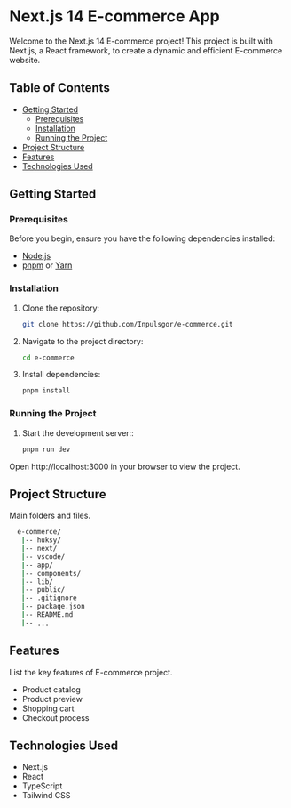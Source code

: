 # Next.js 14 E-commerce App

Welcome to the Next.js 14 E-commerce project! This project is built with
Next.js, a React framework, to create a dynamic and efficient E-commerce
website.

## Table of Contents

- [Getting Started](#getting-started)
  - [Prerequisites](#prerequisites)
  - [Installation](#installation)
  - [Running the Project](#running-the-project)
- [Project Structure](#project-structure)
- [Features](#features)
- [Technologies Used](#technologies-used)

## Getting Started

### Prerequisites

Before you begin, ensure you have the following dependencies installed:

- [Node.js](https://nodejs.org/)
- [pnpm](https://pnpm.io/) or [Yarn](https://yarnpkg.com/)

### Installation

1. Clone the repository:

   ```bash
   git clone https://github.com/Inpulsgor/e-commerce.git

   ```

2. Navigate to the project directory:

   ```bash
   cd e-commerce

   ```

3. Install dependencies:

   ```bash
   pnpm install
   ```

### Running the Project

1. Start the development server::

   ```bash
   pnpm run dev
   ```

Open http://localhost:3000 in your browser to view the project.

## Project Structure

Main folders and files.

 ```bash
   e-commerce/
	|-- huksy/
	|-- next/
	|-- vscode/
	|-- app/
	|-- components/
	|-- lib/
	|-- public/
	|-- .gitignore
	|-- package.json
	|-- README.md
	|-- ...
```

## Features

List the key features of E-commerce project.

- Product catalog
- Product preview
- Shopping cart
- Checkout process

## Technologies Used

- Next.js
- React
- TypeScript
- Tailwind CSS
